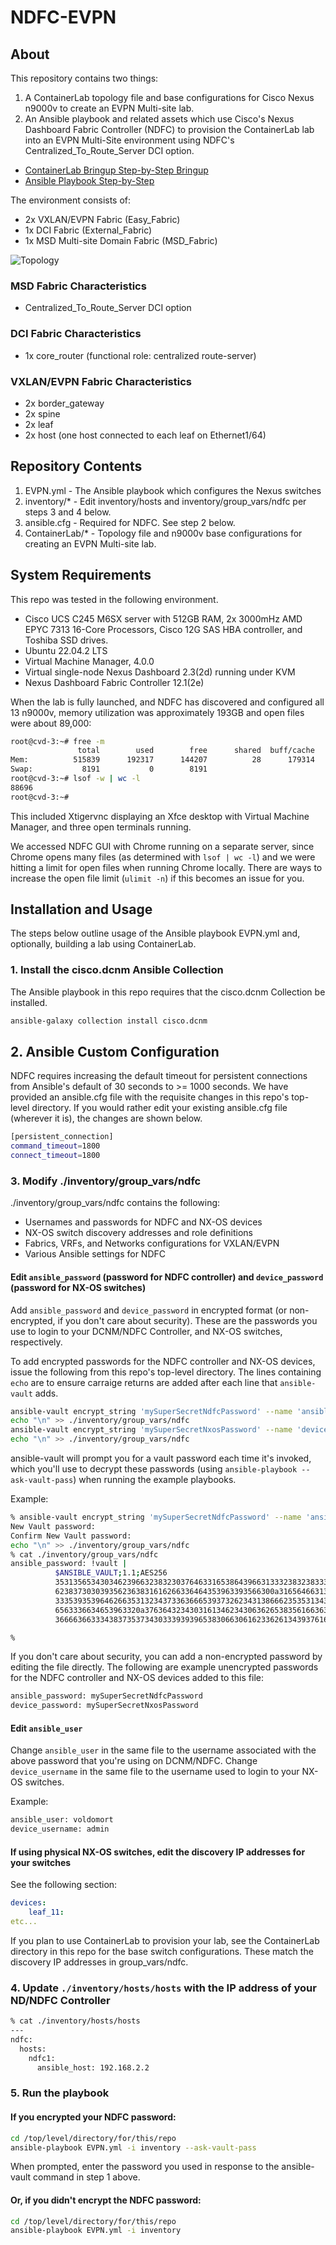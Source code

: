 # NDFC-EVPN

## About

This repository contains two things:

1. A ContainerLab topology file and base configurations for Cisco Nexus n9000v to create an EVPN Multi-site lab.
2. An Ansible playbook and related assets which use Cisco's Nexus Dashboard Fabric Controller (NDFC) to provision the ContainerLab lab into an EVPN Multi-Site environment using NDFC's Centralized_To_Route_Server DCI option.

- [ContainerLab Bringup Step-by-Step Bringup](/docs/containerlab/ContainerLab_Main.md)
- [Ansible Playbook Step-by-Step](/docs/ansible/EVPN_Main.md)

The environment consists of:

- 2x VXLAN/EVPN Fabric  (Easy_Fabric)
- 1x DCI Fabric (External_Fabric)
- 1x MSD Multi-site Domain Fabric (MSD_Fabric)

![Topology](/docs/images/NDFC_Topology.png)

### MSD Fabric Characteristics
- Centralized_To_Route_Server DCI option

### DCI Fabric Characteristics
- 1x core_router (functional role: centralized route-server)

### VXLAN/EVPN Fabric Characteristics
- 2x border_gateway
- 2x spine
- 2x leaf
- 2x host (one host connected to each leaf on Ethernet1/64)

## Repository Contents

1. EVPN.yml - The Ansible playbook which configures the Nexus switches
2. inventory/* - Edit inventory/hosts and inventory/group_vars/ndfc per steps 3 and 4 below.
3. ansible.cfg - Required for NDFC.  See step 2 below.
4. ContainerLab/* - Topology file and n9000v base configurations for creating an EVPN Multi-site lab.

## System Requirements

This repo was tested in the following environment.

- Cisco UCS C245 M6SX server with 512GB RAM, 2x 3000mHz AMD EPYC 7313 16-Core Processors, Cisco 12G SAS HBA controller, and Toshiba SSD drives.
- Ubuntu 22.04.2 LTS
- Virtual Machine Manager, 4.0.0
- Virtual single-node Nexus Dashboard 2.3(2d) running under KVM
- Nexus Dashboard Fabric Controller 12.1(2e)

When the lab is fully launched, and NDFC has discovered and configured all 13 n9000v, memory utilization was approximately 193GB and open files were about 89,000:

```bash
root@cvd-3:~# free -m
               total        used        free      shared  buff/cache   available
Mem:          515839      192317      144207          28      179314      320153
Swap:           8191           0        8191
root@cvd-3:~# lsof -w | wc -l
88696
root@cvd-3:~# 
```

This included Xtigervnc displaying an Xfce desktop with Virtual Machine Manager, and three open terminals running.

We accessed NDFC GUI with Chrome running on a separate server, since Chrome opens many files (as determined with ``lsof | wc -l``) and we were hitting a limit for open files when running Chrome locally.  There are ways to increase the open file limit (``ulimit -n``) if this becomes an issue for you.

## Installation and Usage

The steps below outline usage of the Ansible playbook EVPN.yml and, optionally, building a lab using ContainerLab.

### 1. Install the cisco.dcnm Ansible Collection 

The Ansible playbook in this repo requires that the cisco.dcnm Collection be installed.

```bash
ansible-galaxy collection install cisco.dcnm
```

## 2. Ansible Custom Configuration

NDFC requires increasing the default timeout for persistent connections from Ansible's default of 30 seconds to >= 1000 seconds.  We have provided an ansible.cfg file with the requisite changes in this repo's top-level directory.  If you would rather edit your existing ansible.cfg file (wherever it is), the changes are shown below.

```bash
[persistent_connection]
command_timeout=1800
connect_timeout=1800
```

### 3. Modify ./inventory/group_vars/ndfc

./inventory/group_vars/ndfc contains the following:

- Usernames and passwords for NDFC and NX-OS devices
- NX-OS switch discovery addresses and role definitions
- Fabrics, VRFs, and Networks configurations for VXLAN/EVPN
- Various Ansible settings for NDFC

#### Edit ``ansible_password`` (password for NDFC controller) and ``device_password`` (password for NX-OS switches)

Add ``ansible_password`` and ``device_password`` in encrypted format (or non-encrypted, if you don't care about security).  These are the passwords you use to login to your DCNM/NDFC Controller, and NX-OS switches, respectively.

To add encrypted passwords for the NDFC controller and NX-OS devices, issue the following from this repo's top-level directory.  The lines containing ``echo`` are to ensure carraige returns are added after each line that ``ansible-vault`` adds.

```bash
ansible-vault encrypt_string 'mySuperSecretNdfcPassword' --name 'ansible_password' >> ./inventory/group_vars/ndfc
echo "\n" >> ./inventory/group_vars/ndfc
ansible-vault encrypt_string 'mySuperSecretNxosPassword' --name 'device_password' >> ./inventory/group_vars/ndfc
echo "\n" >> ./inventory/group_vars/ndfc
```

ansible-vault will prompt you for a vault password each time it's invoked, which you'll use to decrypt these passwords (using ``ansible-playbook --ask-vault-pass``) when running the example playbooks.

Example:

```bash
% ansible-vault encrypt_string 'mySuperSecretNdfcPassword' --name 'ansible_password' >> ./inventory/group_vars/ndfc
New Vault password: 
Confirm New Vault password: 
echo "\n" >> ./inventory/group_vars/ndfc
% cat ./inventory/group_vars/ndfc
ansible_password: !vault |
          $ANSIBLE_VAULT;1.1;AES256
          35313565343034623966323832303764633165386439663133323832383336366362663431366565
          6238373030393562363831616266336464353963393566300a316564663135323263653165393330
          33353935396462663531323437336366653937326234313866623535313431366534363938633834
          6563336634653963320a376364323430316134623430636265383561663631343763646465626365
          36666366333438373537343033393939653830663061623362613439376161626439

%

```

If you don't care about security, you can add a non-encrypted password by editing the file directly.
The following are example unencrypted passwords for the NDFC controller and NX-OS devices added to this file:

```bash
ansible_password: mySuperSecretNdfcPassword
device_password: mySuperSecretNxosPassword
```

#### Edit ``ansible_user``

Change ``ansible_user`` in the same file to the username associated with the above password that you're using on DCNM/NDFC.
Change ``device_username`` in the same file to the username used to login to your NX-OS switches.

Example:

```bash
ansible_user: voldomort
device_username: admin
```

#### If using physical NX-OS switches, edit the discovery IP addresses for your switches

See the following section:

```yaml
devices:
    leaf_11:
etc...
```

If you plan to use ContainerLab to provision your lab, see the ContainerLab directory in this repo for the base switch configurations. These match the discovery IP addresses in group_vars/ndfc.


### 4. Update ``./inventory/hosts/hosts`` with the IP address of your ND/NDFC Controller

```bash
% cat ./inventory/hosts/hosts 
---
ndfc:
  hosts:
    ndfc1:
      ansible_host: 192.168.2.2
```


### 5. Run the playbook

#### If you encrypted your NDFC password:

```bash
cd /top/level/directory/for/this/repo
ansible-playbook EVPN.yml -i inventory --ask-vault-pass 
```

When prompted, enter the password you used in response to the ansible-vault command in step 1 above.

#### Or, if you didn't encrypt the NDFC password:

```bash
cd /top/level/directory/for/this/repo
ansible-playbook EVPN.yml -i inventory
```

